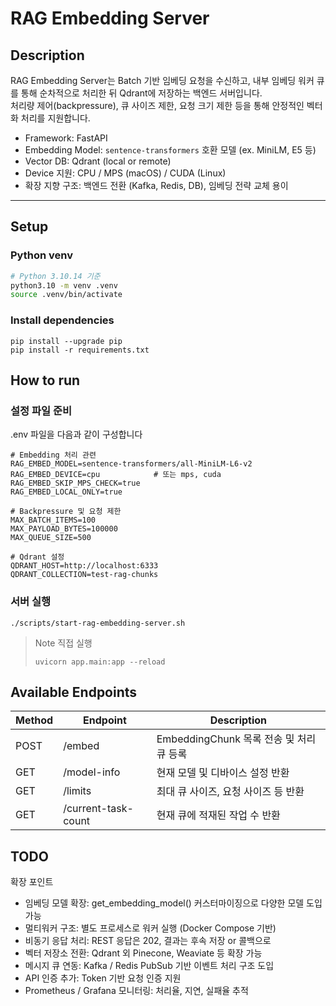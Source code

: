 # RAG Embedding Server

## Description

RAG Embedding Server는 Batch 기반 임베딩 요청을 수신하고, 내부 임베딩 워커 큐를 통해 순차적으로 처리한 뒤 Qdrant에 저장하는 백엔드 서버입니다.  
처리량 제어(backpressure), 큐 사이즈 제한, 요청 크기 제한 등을 통해 안정적인 벡터화 처리를 지원합니다.

- Framework: FastAPI
- Embedding Model: `sentence-transformers` 호환 모델 (ex. MiniLM, E5 등)
- Vector DB: Qdrant (local or remote)
- Device 지원: CPU / MPS (macOS) / CUDA (Linux)
- 확장 지향 구조: 백엔드 전환 (Kafka, Redis, DB), 임베딩 전략 교체 용이

---

## Setup

### Python venv

```bash
# Python 3.10.14 기준
python3.10 -m venv .venv
source .venv/bin/activate
```

### Install dependencies
```
pip install --upgrade pip
pip install -r requirements.txt
```

## How to run
### 설정 파일 준비
.env 파일을 다음과 같이 구성합니다

```
# Embedding 처리 관련
RAG_EMBED_MODEL=sentence-transformers/all-MiniLM-L6-v2
RAG_EMBED_DEVICE=cpu            # 또는 mps, cuda
RAG_EMBED_SKIP_MPS_CHECK=true
RAG_EMBED_LOCAL_ONLY=true

# Backpressure 및 요청 제한
MAX_BATCH_ITEMS=100
MAX_PAYLOAD_BYTES=100000
MAX_QUEUE_SIZE=500

# Qdrant 설정
QDRANT_HOST=http://localhost:6333
QDRANT_COLLECTION=test-rag-chunks
```
### 서버 실행
```
./scripts/start-rag-embedding-server.sh
```

> Note
> 직접 실행 
> ```
> uvicorn app.main:app --reload
> ```

## Available Endpoints

| Method | Endpoint | Description |
|--------|----------|-------------|
| POST | /embed | EmbeddingChunk 목록 전송 및 처리 큐 등록|
| GET| /model-info | 현재 모델 및 디바이스 설정 반환|
| GET| /limits |최대 큐 사이즈, 요청 사이즈 등 반환|
| GET| /current-task-count | 현재 큐에 적재된 작업 수 반환|

## TODO
확장 포인트
* 임베딩 모델 확장: get_embedding_model() 커스터마이징으로 다양한 모델 도입 가능
* 멀티워커 구조: 별도 프로세스로 워커 실행 (Docker Compose 기반)
* 비동기 응답 처리: REST 응답은 202, 결과는 후속 저장 or 콜백으로
* 벡터 저장소 전환: Qdrant 외 Pinecone, Weaviate 등 확장 가능
* 메시지 큐 연동: Kafka / Redis PubSub 기반 이벤트 처리 구조 도입
* API 인증 추가: Token 기반 요청 인증 지원
* Prometheus / Grafana 모니터링: 처리율, 지연, 실패율 추적